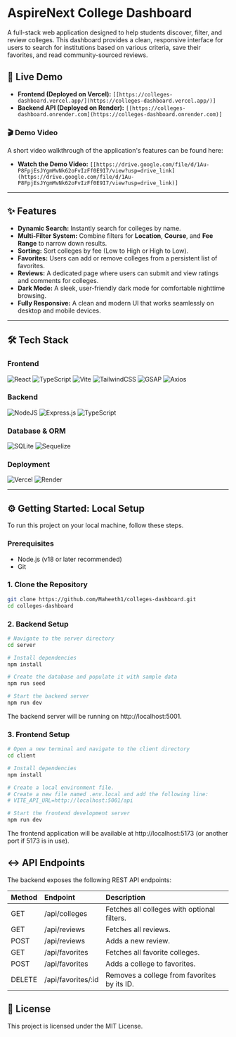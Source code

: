 # AspireNext College Dashboard

A full-stack web application designed to help students discover, filter, and review colleges. This dashboard provides a clean, responsive interface for users to search for institutions based on various criteria, save their favorites, and read community-sourced reviews.

## 🚀 Live Demo

* **Frontend (Deployed on Vercel):** `[[https://colleges-dashboard.vercel.app/](https://colleges-dashboard.vercel.app/)]`
* **Backend API (Deployed on Render):** `[[https://colleges-dashboard.onrender.com](https://colleges-dashboard.onrender.com)]`

### 🎬 Demo Video

A short video walkthrough of the application's features can be found here:
* **Watch the Demo Video:** `[[https://drive.google.com/file/d/1Au-P8FpjEsJYgmMvNk62oFvIzFf0E9I7/view?usp=drive_link](https://drive.google.com/file/d/1Au-P8FpjEsJYgmMvNk62oFvIzFf0E9I7/view?usp=drive_link)]`

---
## ✨ Features

* **Dynamic Search:** Instantly search for colleges by name.
* **Multi-Filter System:** Combine filters for **Location**, **Course**, and **Fee Range** to narrow down results.
* **Sorting:** Sort colleges by fee (Low to High or High to Low).
* **Favorites:** Users can add or remove colleges from a persistent list of favorites.
* **Reviews:** A dedicated page where users can submit and view ratings and comments for colleges.
* **Dark Mode:** A sleek, user-friendly dark mode for comfortable nighttime browsing.
* **Fully Responsive:** A clean and modern UI that works seamlessly on desktop and mobile devices.

---
## 🛠️ Tech Stack

### Frontend
![React](https://img.shields.io/badge/react-%2320232A.svg?style=for-the-badge&logo=react&logoColor=%2361DAFB)
![TypeScript](https://img.shields.io/badge/typescript-%23007ACC.svg?style=for-the-badge&logo=typescript&logoColor=white)
![Vite](https://img.shields.io/badge/vite-%23646CFF.svg?style=for-the-badge&logo=vite&logoColor=white)
![TailwindCSS](https://img.shields.io/badge/tailwindcss-%2338B2AC.svg?style=for-the-badge&logo=tailwind-css&logoColor=white)
![GSAP](https://img.shields.io/badge/greenSock-%2388CE02.svg?style=for-the-badge&logo=greensock&logoColor=white)
![Axios](https://img.shields.io/badge/axios-black.svg?style=for-the-badge&logo=axios&logoColor=white)

### Backend
![NodeJS](https://img.shields.io/badge/node.js-6DA55F?style=for-the-badge&logo=node.js&logoColor=white)
![Express.js](https://img.shields.io/badge/express.js-%23404d59.svg?style=for-the-badge&logo=express&logoColor=%2361DAFB)
![TypeScript](https://img.shields.io/badge/typescript-%23007ACC.svg?style=for-the-badge&logo=typescript&logoColor=white)

### Database & ORM
![SQLite](https://img.shields.io/badge/sqlite-%2307405e.svg?style=for-the-badge&logo=sqlite&logoColor=white)
![Sequelize](https://img.shields.io/badge/sequelize-323330?style=for-the-badge&logo=sequelize&logoColor=blue)

### Deployment
![Vercel](https://img.shields.io/badge/vercel-%23000000.svg?style=for-the-badge&logo=vercel&logoColor=white)
![Render](https://img.shields.io/badge/render-%46E3B7.svg?style=for-the-badge&logo=render&logoColor=white)

---
## ⚙️ Getting Started: Local Setup

To run this project on your local machine, follow these steps.

### Prerequisites
* Node.js (v18 or later recommended)
* Git

### 1. Clone the Repository
```bash
git clone https://github.com/Maheeth1/colleges-dashboard.git
cd colleges-dashboard
```
### 2. Backend Setup
```Bash
# Navigate to the server directory
cd server

# Install dependencies
npm install

# Create the database and populate it with sample data
npm run seed

# Start the backend server
npm run dev
```
The backend server will be running on http://localhost:5001.

### 3. Frontend Setup
```Bash
# Open a new terminal and navigate to the client directory
cd client

# Install dependencies
npm install

# Create a local environment file.
# Create a new file named .env.local and add the following line:
# VITE_API_URL=http://localhost:5001/api

# Start the frontend development server
npm run dev
```
The frontend application will be available at http://localhost:5173 (or another port if 5173 is in use).

## ↔️ API Endpoints
The backend exposes the following REST API endpoints:

| Method | Endpoint | Description |
| :----- | :---------------- | :-------------------------- |
| GET | /api/colleges | Fetches all colleges with optional filters. |
| GET | /api/reviews | Fetches all reviews. | 
| POST | /api/reviews | Adds a new review. |
| GET | /api/favorites | Fetches all favorite colleges. | 
| POST | /api/favorites | Adds a college to favorites. |
| DELETE | /api/favorites/:id | Removes a college from favorites by its ID. |


## 📄 License
This project is licensed under the MIT License.
